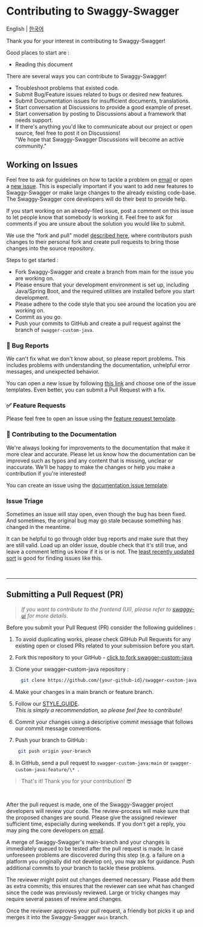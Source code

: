 # Contributing to Swaggy-Swagger
English | [한국어](https://github.com/Swaggy-Swagger/swagger-custom-java/blob/main/CONTRIBUTING_KOREAN.md)

Thank you for your interest in contributing to Swaggy-Swagger!

Good places to start are :
-   Reading this document

There are several ways you can contribute to Swaggy-Swagger!

- Troubleshoot problems that existed code.
- Submit Bug/Feature issues related to bugs or desired new features.
- Submit Documentation issues for insufficient documents, translations.
- Start conversation at Discussions to provide a good example of preset.
- Start conversation by posting to Discussions about a framework that needs support.
- If there's anything you'd like to communicate about our project or open source, feel free to post it on Discussions!  
  "We hope that Swaggy-Swagger Discussions will become an active community."

## Working on Issues

Feel free to ask for guidelines on how to tackle a problem on [email][email] or open a
[new issue][new-issues]. This is especially important if you want to add new
features to Swaggy-Swagger or make large changes to the already existing code-base.
The Swaggy-Swagger core developers will do their best to provide help.

If you start working on an already-filed issue, post a comment on this issue to
let people know that somebody is working it. Feel free to ask for comments if
you are unsure about the solution you would like to submit.

We use the "fork and pull" model [described here][development-models], where
contributors push changes to their personal fork and create pull requests to
bring those changes into the source repository.

Steps to get started :

-   Fork Swaggy-Swagger and create a branch from main for the issue you are working on.
-   Please ensure that your development environment is set up, including Java/Spring Boot, and the required utilities are installed before you start development. 
-   Please adhere to the code style that you see around the location you are
    working on.
-   Commit as you go.
-   Push your commits to GitHub and create a pull request against the branch of `swagger-custom-java`.

### 🐞 Bug Reports

We can't fix what we don't know about, so please report problems. This
includes problems with understanding the documentation, unhelpful error messages,
and unexpected behavior.

You can open a new issue by following [this link][new-issues] and choose one of the issue templates.
Even better, you can submit a Pull Request with a fix.

### ✅ Feature Requests

Please feel free to open an issue using the [feature request template][new-issues].

### 📕 Contributing to the Documentation

We're always looking for improvements to the documentation that make it more clear and accurate.
Please let us know how the documentation can be improved such as typos and any content that is missing, unclear or inaccurate.
We'll be happy to make the changes or help you make a contribution if you're interested!

You can create an issue using the [documentation issue template][new-issues].

### Issue Triage

Sometimes an issue will stay open, even though the bug has been fixed. And
sometimes, the original bug may go stale because something has changed in the
meantime.

It can be helpful to go through older bug reports and make sure that they are
still valid. Load up an older issue, double check that it's still true, and
leave a comment letting us know if it is or is not. The [least recently
updated sort][lru] is good for finding issues like this.

<br>

---

## Submitting a Pull Request (PR)
>_If you want to contribute to the frontend (UI), please refer to [swaggy-ui](https://github.com/Swaggy-Swagger/swaggy-ui?tab=readme-ov-file#ways-to-contribute) for more details._

Before you submit your Pull Request (PR) consider the following guidelines :

  1. To avoid duplicating works, please check GitHub Pull Requests for any existing open or closed PRs related to your submission before you start.

  2. Fork this repository to your GitHub - 
   [click to fork swagger-custom-java](https://github.com/Swaggy-Swagger/swagger-custom-java/fork)

   3. Clone your swagger-custom-java repository :
      ```bash
        git clone https://github.com/{your-github-id}/swagger-custom-java
      ```

  4. Make your changes in a main branch or feature branch.

  5. Follow our [STYLE_GUIDE](https://github.com/Swaggy-Swagger/swagger-custom-java/blob/main/STYLE_GUIDE.md). <br>
   _This is simply a recommendation, so please feel free to contribute!_

  6. Commit your changes using a descriptive commit message that follows our commit message conventions.

  7. Push your branch to GitHub :

     ```bash
      git push origin your-branch
     ```

  8. In GitHub, send a pull request to `swagger-custom-java:main` or `swagger-custom-java:feature/\* `.  
  
  > That's it! Thank you for your contribution! 😎 

<br> 

After the pull request is made, one of the Swaggy-Swagger project developers will review your code.
The review-process will make sure that the proposed changes are sound.
Please give the assigned reviewer sufficient time, especially during weekends.
If you don't get a reply, you may ping the core developers on [email][email]. 

A merge of Swaggy-Swagger's main-branch and your changes is immediately queued
to be tested after the pull request is made. In case unforeseen
problems are discovered during this step (e.g. a failure on a platform you
originally did not develop on), you may ask for guidance. Push additional
commits to your branch to tackle these problems.

The reviewer might point out changes deemed necessary. Please add them as
extra commits; this ensures that the reviewer can see what has changed since
the code was previously reviewed. Large or tricky changes may require several
passes of review and changes.

Once the reviewer approves your pull request, a friendly bot picks it up
and merges it into the Swaggy-Swagger `main` branch.


[new-issues]: https://github.com/Swaggy-Swagger/swagger-custom-java/issues/new/choose
[email]: mailto:clcc001@naver.com
[development-models]: https://docs.github.com/en/pull-requests/collaborating-with-pull-requests/getting-started/about-collaborative-development-models
[lru]: https://docs.github.com/en/search-github/getting-started-with-searching-on-github/sorting-search-results#sort-by-updated-date
